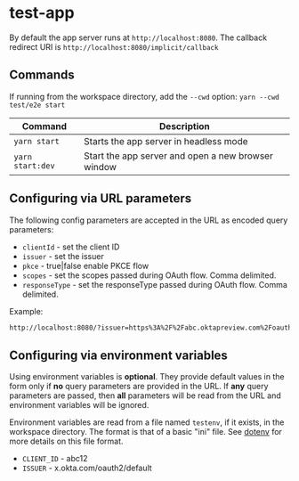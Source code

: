# test-app

By default the app server runs at `http://localhost:8080`. The callback redirect URI is `http://localhost:8080/implicit/callback`

## Commands

If running from the workspace directory, add the `--cwd` option: `yarn --cwd test/e2e start`

| Command               | Description                    |
| --------------------- | ------------------------------ |
| `yarn start`          | Starts the app server in headless mode |
| `yarn start:dev`           | Start the app server and open a new browser window     |

## Configuring via URL parameters

The following config parameters are accepted in the URL as encoded query parameters:

* `clientId` - set the client ID
* `issuer` - set the issuer
* `pkce` - true|false enable PKCE flow
* `scopes` - set the scopes passed during OAuth flow. Comma delimited.
* `responseType` - set the responseType passed during OAuth flow. Comma delimited.

Example:

```html
http://localhost:8080/?issuer=https%3A%2F%2Fabc.oktapreview.com%2Foauth2%2Fdefault&clientId=01234567xcdfgC80h7&pkce=false&scopes=openid,email&responseType=id_token,token
```

## Configuring via environment variables

Using environment variables is **optional**. They provide default values in the form only if **no** query parameters are provided in the URL. If **any** query parameters are passed, then **all** parameters will be read from the URL and environment variables will be ignored.

Environment variables are read from a file named `testenv`, if it exists, in the workspace directory. The format is that of a basic "ini" file. See [dotenv](https://www.npmjs.com/package/dotenv) for more details on this file format.

* `CLIENT_ID` - abc12
* `ISSUER` - x.okta.com/oauth2/default
